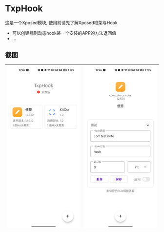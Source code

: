 # TxpHook

这是一个Xposed模块, 使用前请先了解Xposed框架与Hook

- 可以创建规则动态hook某一个安装的APP的方法返回值
- ...

## 截图

![TxpHook](screenshot/1.jpg)  | ![TxpHook](screenshot/2.jpg)
---|---
